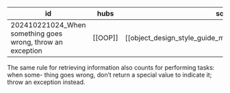 
| id                                                         | hubs    | source                                                     |
| ---------------------------------------------------------- | ------- | ---------------------------------------------------------- |
| 202410221024_When something goes wrong, throw an exception | [[OOP]] | [[object_design_style_guide_matthias_noback.pdf#page=201]] |
The same rule for retrieving information also counts for performing tasks: when some-
thing goes wrong, don’t return a special value to indicate it; throw an exception instead.
